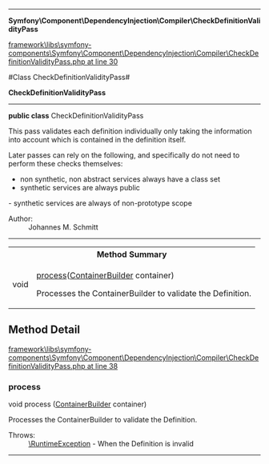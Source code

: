 

- - -

**Symfony\Component\DependencyInjection\Compiler\CheckDefinitionValidityPass**


<a href="https://github.com/JeyDotC/Hirudo/blob/master/framework/libs/symfony-components/Symfony/Component/DependencyInjection/Compiler/CheckDefinitionValidityPass.php#L30" target='_blank'>framework\libs\symfony-components\Symfony\Component\DependencyInjection\Compiler\CheckDefinitionValidityPass.php at line 30</a>

#Class CheckDefinitionValidityPass#

**CheckDefinitionValidityPass**




- - -

<p><strong>public  class</strong> <span>CheckDefinitionValidityPass</span></p>

<div class="comment" id="overview_description"><p>This pass validates each definition individually only taking the information
into account which is contained in the definition itself.</p><p>Later passes can rely on the following, and specifically do not need to
perform these checks themselves:</p>
<ul>
<li>non synthetic, non abstract services always have a class set</li>
<li>synthetic services are always public</li>
</ul>
<p>- synthetic services are always of non-prototype scope</p></div>

<dl>
<dt>Author:</dt>
<dd>Johannes M. Schmitt <schmittjoh@gmail.com></dd>
</dl>


- - -

<table id="summary_method">
<tr><th colspan="2">Method Summary</th></tr>
<tr>
<td><span class='k'></span> <span class='nx'>void</span></td>
<td class="description"><p class="name"><a href="#process">process</a>(<a href="https://github.com/JeyDotC/Hirudo/blob/master/symfony/component/dependencyinjection/ContainerBuilder.md">ContainerBuilder</a> container)</p><p class="description">Processes the ContainerBuilder to validate the Definition.</p></td>
</tr>
</table>

<h2 id="detail_method">Method Detail</h2>

<a href="https://github.com/JeyDotC/Hirudo/blob/master/framework/libs/symfony-components/Symfony/Component/DependencyInjection/Compiler/CheckDefinitionValidityPass.php#L38" target='_blank'>framework\libs\symfony-components\Symfony\Component\DependencyInjection\Compiler\CheckDefinitionValidityPass.php at line 38</a>

<h3 id="process()">process</h3>
<span class='k'></span> <span class='nx'>void</span> <span class='nf'>process</span> (<a href="https://github.com/JeyDotC/Hirudo/blob/master/symfony/component/dependencyinjection/ContainerBuilder.md">ContainerBuilder</a> container)

<div class="details">
<p>Processes the ContainerBuilder to validate the Definition.</p><dl>
<dt>Throws:</dt>
<dd><a href="../../../../symfony/component/dependencyinjection/exception/runtimeexception.html">\RuntimeException</a> - When the Definition is invalid</dd>
</dl>

</div>

- - -

